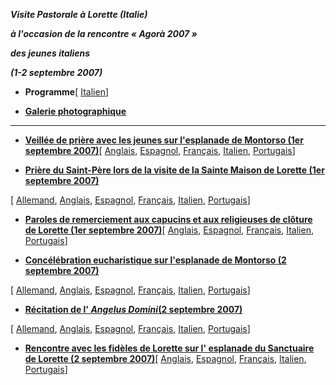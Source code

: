 ***Visite Pastorale à Lorette (Italie)***

***à l'occasion de la rencontre « *Agorà 2007* »***

***des jeunes italiens***

***(1-2 septembre 2007)***

- **Programme**[ [Italien](/content/benedict-xvi/it/travels/2007/documents/trav_ben-xvi_loreto-program_20070901.html)]


- **[Galerie photographique](http://www.vatican.va/news_services/liturgy/photogallery/2007/01092007/index.html)**


* * *

- **[Veillée de prière avec les jeunes sur l'esplanade de Montorso (1er septembre 2007)](/content/benedict-xvi/fr/speeches/2007/september/documents/hf_ben-xvi_spe_20070901_veglia-loreto.html)**[ [Anglais](/content/benedict-xvi/en/speeches/2007/september/documents/hf_ben-xvi_spe_20070901_veglia-loreto.html), [Espagnol](/content/benedict-xvi/es/speeches/2007/september/documents/hf_ben-xvi_spe_20070901_veglia-loreto.html), [Français](/content/benedict-xvi/fr/speeches/2007/september/documents/hf_ben-xvi_spe_20070901_veglia-loreto.html), [Italien](/content/benedict-xvi/it/speeches/2007/september/documents/hf_ben-xvi_spe_20070901_veglia-loreto.html), [Portugais](/content/benedict-xvi/pt/speeches/2007/september/documents/hf_ben-xvi_spe_20070901_veglia-loreto.html)]


- **[Prière du Saint-Père lors de la visite de la Sainte Maison de Lorette (1er septembre 2007)](/content/benedict-xvi/fr/speeches/2007/september/documents/hf_ben-xvi_spe_20070901_preghiera-loreto.html)**

[ [Allemand](/content/benedict-xvi/de/speeches/2007/september/documents/hf_ben-xvi_spe_20070901_preghiera-loreto.html), [Anglais](/content/benedict-xvi/en/speeches/2007/september/documents/hf_ben-xvi_spe_20070901_preghiera-loreto.html), [Espagnol](/content/benedict-xvi/es/speeches/2007/september/documents/hf_ben-xvi_spe_20070901_preghiera-loreto.html), [Français](/content/benedict-xvi/fr/speeches/2007/september/documents/hf_ben-xvi_spe_20070901_preghiera-loreto.html), [Italien](/content/benedict-xvi/it/speeches/2007/september/documents/hf_ben-xvi_spe_20070901_preghiera-loreto.html), [Portugais](/content/benedict-xvi/pt/speeches/2007/september/documents/hf_ben-xvi_spe_20070901_preghiera-loreto.html)]


- **[Paroles de remerciement aux capucins et aux religieuses de clôture de Lorette (1er septembre 2007)](/content/benedict-xvi/fr/speeches/2007/september/documents/hf_ben-xvi_spe_20070901_religiosi-loreto.html)**[ [Anglais](/content/benedict-xvi/en/speeches/2007/september/documents/hf_ben-xvi_spe_20070901_religiosi-loreto.html), [Espagnol](/content/benedict-xvi/es/speeches/2007/september/documents/hf_ben-xvi_spe_20070901_religiosi-loreto.html), [Français](/content/benedict-xvi/fr/speeches/2007/september/documents/hf_ben-xvi_spe_20070901_religiosi-loreto.html), [Italien](/content/benedict-xvi/it/speeches/2007/september/documents/hf_ben-xvi_spe_20070901_religiosi-loreto.html), [Portugais](/content/benedict-xvi/pt/speeches/2007/september/documents/hf_ben-xvi_spe_20070901_religiosi-loreto.html)]


- **[Concélébration eucharistique sur l'esplanade de Montorso (2 septembre 2007)](/content/benedict-xvi/fr/homilies/2007/documents/hf_ben-xvi_hom_20070902_loreto.html)**

[ [Allemand](/content/benedict-xvi/de/homilies/2007/documents/hf_ben-xvi_hom_20070902_loreto.html), [Anglais](/content/benedict-xvi/en/homilies/2007/documents/hf_ben-xvi_hom_20070902_loreto.html), [Espagnol](/content/benedict-xvi/es/homilies/2007/documents/hf_ben-xvi_hom_20070902_loreto.html), [Français](/content/benedict-xvi/fr/homilies/2007/documents/hf_ben-xvi_hom_20070902_loreto.html), [Italien](/content/benedict-xvi/it/homilies/2007/documents/hf_ben-xvi_hom_20070902_loreto.html), [Portugais](/content/benedict-xvi/pt/homilies/2007/documents/hf_ben-xvi_hom_20070902_loreto.html)]


- **[Récitation de l' *Angelus Domini*(2 septembre 2007)](/content/benedict-xvi/fr/angelus/2007/documents/hf_ben-xvi_ang_20070902_loreto.html)**

[ [Allemand](/content/benedict-xvi/de/angelus/2007/documents/hf_ben-xvi_ang_20070902_loreto.html), [Anglais](/content/benedict-xvi/en/angelus/2007/documents/hf_ben-xvi_ang_20070902_loreto.html), [Espagnol](/content/benedict-xvi/es/angelus/2007/documents/hf_ben-xvi_ang_20070902_loreto.html), [Français](/content/benedict-xvi/fr/angelus/2007/documents/hf_ben-xvi_ang_20070902_loreto.html), [Italien](/content/benedict-xvi/it/angelus/2007/documents/hf_ben-xvi_ang_20070902_loreto.html), [Portugais](/content/benedict-xvi/pt/angelus/2007/documents/hf_ben-xvi_ang_20070902_loreto.html)]


- **[Rencontre avec les fidèles de Lorette sur l' esplanade du Sanctuaire de Lorette (2 septembre 2007)](/content/benedict-xvi/fr/speeches/2007/september/documents/hf_ben-xvi_spe_20070902_fedeli-loreto.html)**[ [Anglais](/content/benedict-xvi/en/speeches/2007/september/documents/hf_ben-xvi_spe_20070902_fedeli-loreto.html), [Espagnol](/content/benedict-xvi/es/speeches/2007/september/documents/hf_ben-xvi_spe_20070902_fedeli-loreto.html), [Français](/content/benedict-xvi/fr/speeches/2007/september/documents/hf_ben-xvi_spe_20070902_fedeli-loreto.html), [Italien](/content/benedict-xvi/it/speeches/2007/september/documents/hf_ben-xvi_spe_20070902_fedeli-loreto.html), [Portugais](/content/benedict-xvi/pt/speeches/2007/september/documents/hf_ben-xvi_spe_20070902_fedeli-loreto.html)]